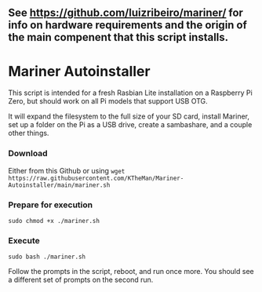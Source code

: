 ## See https://github.com/luizribeiro/mariner/ for info on hardware requirements and the origin of the main compenent that this script installs.

# Mariner Autoinstaller

This script is intended for a fresh Rasbian Lite installation on a Raspberry Pi Zero, but should work on all Pi models that support USB OTG.

It will expand the filesystem to the full size of your SD card, install Mariner, set up a folder on the Pi as a USB drive, create a sambashare, and a couple other things.

### Download
Either from this Github or using
`wget https://raw.githubusercontent.com/KTheMan/Mariner-Autoinstaller/main/mariner.sh`

### Prepare for execution
`sudo chmod +x ./mariner.sh`

### Execute
`sudo bash ./mariner.sh`

Follow the prompts in the script, reboot, and run once more.
You should see a different set of prompts on the second run.
